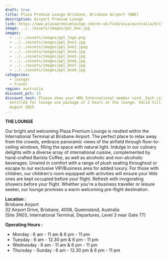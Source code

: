 ```yaml
---
draft: true
title: Plaza Premium Lounge Brisbane, Brisbane Airport (BNE)
description: Airport Premium Lounge
link: https://www.plazapremiumlounge.com/en-uk/find/asia/australia/brisbane/brisbane-airport/international-departures-near-gate-seventy-seven
image: ../../assets/images/ppl_bne.jpg
images:
  - ../../assets/images/ppl_logo.png
  - ../../assets/images/ppl_bne1.jpg
  - ../../assets/images/ppl_bne2.jpeg
  - ../../assets/images/ppl_bne4.jpg
  - ../../assets/images/ppl_bne5.jpg
  - ../../assets/images/ppl_bne6.jpg
  - ../../assets/images/ppl_bne7.jpg
  - ../../assets/images/ppl_bne8.jpg
categories:
  - lounges
  - travel
region: australia
discount_pct: 15
discount_text: Please show your HMG International member card. Each visit is
  entitled for lounge use package of 2 hours at the lounge. Valid till 31st
  August 2025
---
```


**THE LOUNGE**

Our bright and welcoming Plaza Premium Lounge is nestled within the International Terminal at Brisbane Airport. The perfect place to relax away from the crowds, embrace panoramic views of the airfield through floor-to-ceiling windows, filling the space with natural light. Indulge in our culinary delights with a diverse array of international cuisine, complemented by hand-crafted Barista Coffee, as well as alcoholic and non-alcoholic beverages. Unwind in comfort with a range of plush seating throughout or escape to our exclusive VIP/Business area for added luxury. For those with children, our children's room equipped with activities will ensure your little ones are kept occupied before your flight. Refresh with invigorating showers before your flight. Whether you're a business traveller or leisure seeker, our lounge promises a warm welcoming pre-flight destination.

**Location :**\
Brisbane Airport\
32 Airport Drive, Brisbane, 4008, Queensland, Australia\
(Site 3N03, International Terminal, Departures, Level 3 near Gate 77)

**Operating Hours :**

- Monday : 6 am - 11 am & 6 pm - 11 pm
- Tuesday : 6 am - 12.30 pm & 6 pm - 11 pm
- Wednesday : 6 am - 11 am & 6 pm - 11 pm
- Thursday - Sunday : 6 am - 12.30 pm & 6 pm - 11 pm
